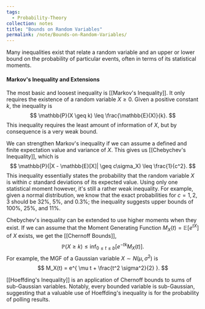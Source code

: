 ```yaml
---
tags:
  - Probability-Theory
collection: notes
title: "Bounds on Random Variables"
permalink: /note/Bounds-on-Random-Variables/
---
```

Many inequalities exist that relate a random variable and an upper or lower bound on the probability of particular events, often in terms of its statistical moments.

#### Markov's Inequality and Extensions
The most basic and loosest inequality is [[Markov's Inequality]]. It only requires the existence of a random variable $X \geq 0$. Given a positive constant $k$, the inequality is
$$
\mathbb{P}(X \geq k) \leq \frac{\mathbb{E}(X)}{k}.
$$
This inequality requires the least amount of information of $X$, but by consequence is a very weak bound. 

We can strengthen Markov's inequality if we can assume a defined and finite expectation value and variance of $X$. This gives us [[Chebychev's Inequality]], which is
$$
\mathbb{P}(|X - \mathbb{E}[X]| \geq c\sigma_X) \leq \frac{1}{c^2}.
$$
This inequality essentially states the probability that the random variable $X$ is within $c$ standard deviations of its expected value. Using only one statistical moment however, it's still a rather weak inequality. For example, given a normal distribution, we know that the exact probabilities for $c=1,2,3$ should be 32%, 5%, and 0.3%; the inequality suggests upper bounds of 100%, 25%, and 11%.

Chebychev's inequality can be extended to use higher moments when they exist. If we can assume that the Moment Generating Function $M_X(t) = \mathbb{E}[e^{ tX }]$ of $X$ exists, we get the [[Chernoff Bounds]],
$$
\mathbb{P}(X \geq k) \leq \inf_{0\leq t\leq b} [e^{ -tk }M_X(t)].
$$
For example, the MGF of a Gaussian variable $X \sim N(\mu,\sigma^2)$ is
$$
M_X(t) = e^{ \mu t + \frac{t^2 \sigma^2}{2} }.
$$

[[Hoeffding's Inequality]] is an application of Chernoff bounds to sums of sub-Gaussian variables. Notably, every bounded variable is sub-Gaussian, suggesting that a valuable use of Hoeffding's inequality is for the probability of polling results. 